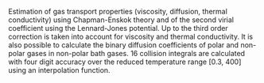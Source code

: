 Estimation of gas transport properties (viscosity, diffusion, thermal conductivity) using Chapman-Enskok theory and of the second virial coefficient using the Lennard-Jones potential. Up to the third order correction is taken into account for viscosity and thermal conductivity. It is also possible to calculate the binary diffusion coefficients of polar and non-polar gases in non-polar bath gases. 16 collision integrals are calculated with four digit accuracy over the reduced temperature range [0.3, 400] using an interpolation function.  
